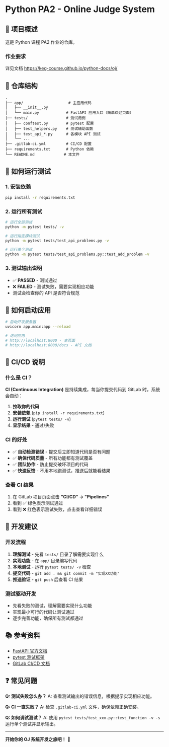 # Python PA2 - Online Judge System 

## 🎯 项目概述

这是 Python 课程 PA2 作业的仓库。

### 作业要求

详见文档 <https://keg-course.github.io/python-docs/oj/>

## 📁 仓库结构

```
.
├── app/                    # 主应用代码
│   ├── __init__.py
│   └── main.py            # FastAPI 应用入口（简单欢迎页面）
├── tests/                 # 测试用例
│   ├── conftest.py        # pytest 配置
│   ├── test_helpers.py    # 测试辅助函数
│   ├── test_api_*.py      # 各模块 API 测试
│   └── ...
├── .gitlab-ci.yml         # CI/CD 配置
├── requirements.txt       # Python 依赖
└── README.md             # 本文件
```

## 🧪 如何运行测试

### 1. 安装依赖
```bash
pip install -r requirements.txt
```

### 2. 运行所有测试
```bash
# 运行全部测试
python -m pytest tests/ -v

# 运行指定模块测试
python -m pytest tests/test_api_problems.py -v

# 运行单个测试
python -m pytest tests/test_api_problems.py::test_add_problem -v
```

### 3. 测试输出说明
- ✅ **PASSED** - 测试通过
- ❌ **FAILED** - 测试失败，需要实现相应功能
- 测试会检查你的 API 是否符合规范

## 🚀 如何启动应用

```bash
# 启动开发服务器
uvicorn app.main:app --reload

# 访问应用
# http://localhost:8000 - 主页面
# http://localhost:8000/docs - API 文档
```

## 🔄 CI/CD 说明

### 什么是 CI？
**CI (Continuous Integration)** 是持续集成，每当你提交代码到 GitLab 时，系统会自动：

1. **拉取你的代码**
2. **安装依赖** (`pip install -r requirements.txt`)
3. **运行测试** (`pytest tests/ -v`)
4. **显示结果** - 通过/失败

### CI 的好处
- ✅ **自动检测错误** - 提交后立即知道代码是否有问题
- ✅ **确保代码质量** - 所有功能都有测试覆盖
- ✅ **团队协作** - 防止提交破坏项目的代码
- ✅ **快速反馈** - 不用本地跑测试，推送后就能看结果

### 查看 CI 结果
1. 在 GitLab 项目页面点击 **"CI/CD" → "Pipelines"**
2. 看到 ✅ 绿色表示测试通过
3. 看到 ❌ 红色表示测试失败，点击查看详细错误

## 📝 开发建议

### 开发流程
1. **理解测试** - 先看 `tests/` 目录了解需要实现什么
2. **实现功能** - 在 `app/` 目录编写代码
3. **本地测试** - 运行 `pytest tests/ -v` 检查
4. **提交代码** - `git add . && git commit -m "实现XX功能"`
5. **推送验证** - `git push` 后查看 CI 结果

### 测试驱动开发
- 先看失败的测试，理解需要实现什么功能
- 实现最小可行的代码让测试通过
- 逐步完善功能，确保所有测试都通过

## 📚 参考资料

- [FastAPI 官方文档](https://fastapi.tiangolo.com/)
- [pytest 测试框架](https://docs.pytest.org/)
- [GitLab CI/CD 文档](https://docs.gitlab.com/ee/ci/)

## ❓ 常见问题

**Q: 测试失败怎么办？**
A: 查看测试输出的错误信息，根据提示实现相应功能。

**Q: CI 一直失败？**
A: 检查 `.gitlab-ci.yml` 文件，确保依赖正确安装。

**Q: 如何调试测试？**
A: 使用 `pytest tests/test_xxx.py::test_function -v -s` 运行单个测试并显示输出。

---

**开始你的 OJ 系统开发之旅吧！** 🚀
